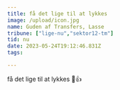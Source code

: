 ```yaml
---
title: få det lige til at lykkes
image: /upload/icon.jpg
name: Guden af Transfers, Lasse
tribune: ["lige-nu","sektor12-tm"]
tid: nu
date: 2023-05-24T19:12:46.831Z
tags:

---
```

få det lige til at lykkes 👊👍
